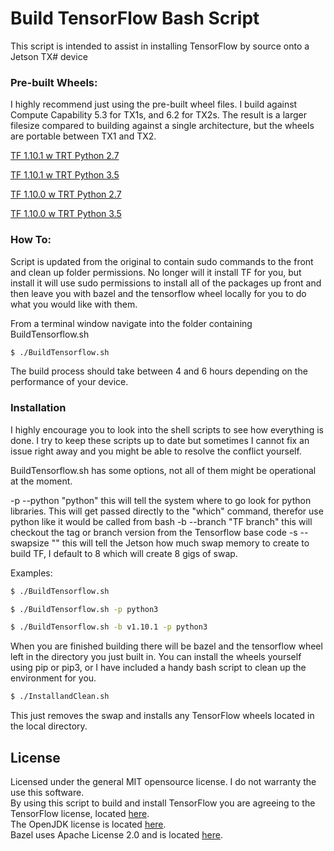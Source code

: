 # Build TensorFlow Bash Script

This script is intended to assist in installing TensorFlow by source onto a Jetson TX# device

### Pre-built Wheels:

I highly recommend just using the pre-built wheel files.  I build against Compute Capability  5.3 for TX1s, and 6.2 for TX2s.  The result is a larger filesize compared to building against a single architecture, but the wheels are portable between TX1 and TX2.

[TF 1.10.1 w TRT Python 2.7](https://nvidia.box.com/v/TF1101-Py27-wTRT)

[TF 1.10.1 w TRT Python 3.5](https://nvidia.box.com/v/TF1101-Py35-wTRT)

[TF 1.10.0 w TRT Python 2.7](https://nvidia.box.com/v/TF1100-Py27-wTRT)

[TF 1.10.0 w TRT Python 3.5](https://nvidia.box.com/v/TF1100-Py35-wTRT)



### How To:

Script is updated from the original to contain sudo commands to the front and clean up folder permissions.  No longer will it install TF for you, but install it will use sudo permissions to install all of the packages up front and then leave you with bazel and the tensorflow wheel locally for you to do what you would like with them.

From a terminal window navigate into the folder containing BuildTensorflow.sh

```sh
$ ./BuildTensorflow.sh
```

The build process should take between 4 and 6 hours depending on the performance of your device.


### Installation

I highly encourage you to look into the shell scripts to see how everything is done.  I try to keep these scripts up to date but sometimes I cannot fix an issue right away and you might be able to resolve the conflict yourself.

BuildTensorflow.sh has some options, not all of them might be operational at the moment.

-p --python "python"  this will tell the system where to go look for python libraries.  This will get passed directly to the "which" command, therefor use python like it would be called from bash
-b --branch "TF branch" this will checkout the tag or branch version from the Tensorflow base code
-s --swapsize "<int>" this will tell the Jetson how much swap memory to create to build TF, I default to 8 which will create 8 gigs of swap.

Examples:

```sh
$ ./BuildTensorflow.sh
```

```sh
$ ./BuildTensorflow.sh -p python3
```

```sh
$ ./BuildTensorflow.sh -b v1.10.1 -p python3
```

When you are finished building there will be bazel and the tensorflow wheel left in the directory you just built in.  You can install the wheels yourself using pip or pip3, or I have included a handy bash script to clean up the environment for you.

```sh
$ ./InstallandClean.sh
```

This just removes the swap and installs any TensorFlow wheels located in the local directory.


License
----
Licensed under the general MIT opensource license.
I do not warranty the use this software.  
By using this script to build and install TensorFlow you are agreeing to the TensorFlow license, located 
[here](https://github.com/tensorflow/tensorflow/blob/master/LICENSE).  
The OpenJDK license is located [here](http://openjdk.java.net/legal/binary-license-2007-08-02.html).  
Bazel uses Apache License 2.0 and is located [here](https://github.com/bazelbuild/bazel/blob/master/LICENSE).